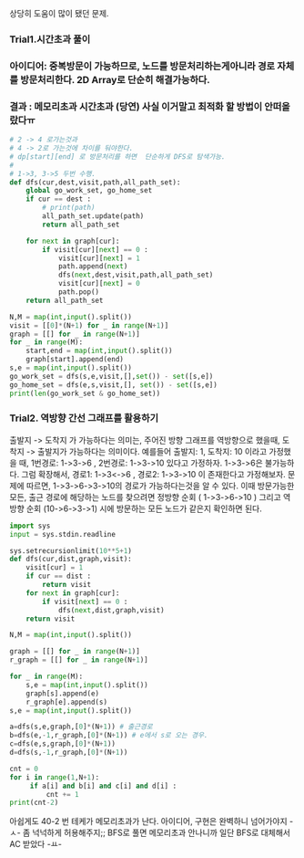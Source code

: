 상당히 도움이 많이 됐던 문제.

### Trial1.시간초과 풀이
### 아이디어: 중복방문이 가능하므로, 노드를 방문처리하는게아니라 경로 자체를 방문처리한다. 2D Array로 단순히 해결가능하다.
### 결과 : 메모리초과 시간초과 (당연) 사실 이거말고 최적화 할 방법이 안떠올랐다ㅠ

```python
# 2 -> 4 로가는것과
# 4 -> 2로 가는것에 차이를 둬야한다.
# dp[start][end] 로 방문처리를 하면  단순하게 DFS로 탐색가능.
#
# 1->3, 3->5 두번 수행.
def dfs(cur,dest,visit,path,all_path_set):
    global go_work_set, go_home_set
    if cur == dest :
        # print(path)
        all_path_set.update(path)
        return all_path_set

    for next in graph[cur]:
        if visit[cur][next] == 0 :
            visit[cur][next] = 1
            path.append(next)
            dfs(next,dest,visit,path,all_path_set)
            visit[cur][next] = 0
            path.pop()
    return all_path_set

N,M = map(int,input().split())
visit = [[0]*(N+1) for _ in range(N+1)]
graph = [[] for _ in range(N+1)]
for _ in range(M):
    start,end = map(int,input().split())
    graph[start].append(end)
s,e = map(int,input().split())
go_work_set = dfs(s,e,visit,[],set()) - set([s,e])
go_home_set = dfs(e,s,visit,[], set()) - set([s,e])
print(len(go_work_set & go_home_set))
```

### Trial2. 역방향 간선 그래프를 활용하기
출발지 -> 도착지 가 가능하다는 의미는, 주어진 방향 그래프를 역방향으로 했을때, 도착지 -> 출발지가 가능하다는 의미이다.
예를들어 출발지: 1, 도착지: 10 이라고 가정했을 때, 1번경로: 1->3->6 , 2번경로: 1->3->10 있다고 가정하자.
1->3->6은 불가능하다. 
그럼 확장해서, 경로1: 1->3<->6 , 경로2: 1->3->10 이 존재한다고 가정해보자.
문제에 따르면, 1->3->6->3->10의 경로가 가능하다는것을 알 수 있다. 
이때 방문가능한 모든, 출근 경로에 해당하는 노드를 찾으려면 
정방향 순회 ( 1->3->6->10 ) 그리고 역방향 순회 (10->6->3->1) 시에 방문하는 모든 노드가 같은지 확인하면 된다. 

```python
import sys 
input = sys.stdin.readline

sys.setrecursionlimit(10**5+1)
def dfs(cur,dist,graph,visit):
    visit[cur] = 1
    if cur == dist :
        return visit
    for next in graph[cur]:
        if visit[next] == 0 :
            dfs(next,dist,graph,visit)
    return visit

N,M = map(int,input().split())

graph = [[] for _ in range(N+1)]
r_graph = [[] for _ in range(N+1)]

for _ in range(M):
    s,e = map(int,input().split())
    graph[s].append(e)
    r_graph[e].append(s)
s,e = map(int,input().split())

a=dfs(s,e,graph,[0]*(N+1)) # 출근경로
b=dfs(e,-1,r_graph,[0]*(N+1)) # e에서 s로 오는 경우. 
c=dfs(e,s,graph,[0]*(N+1))
d=dfs(s,-1,r_graph,[0]*(N+1))

cnt = 0
for i in range(1,N+1):
     if a[i] and b[i] and c[i] and d[i] :
         cnt += 1
print(cnt-2)
```
아쉽게도 40-2 번 테케가 메모리초과가 난다. 
아이디어, 구현은 완벽하니 넘어가야지 -ㅅ-
좀 넉넉하게 허용해주지;; BFS로 풀면 메모리초과 안나니까 일단 BFS로 대체해서 AC 받았다 -ㅛ-

